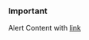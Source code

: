 <div class="au-body">
  <div class="au-page-alerts au-page-alerts--info" role="alert">
    <h3>Important</h3>
    <p>Alert Content with <a href="#">link</a></p>
  </div>
</div>
